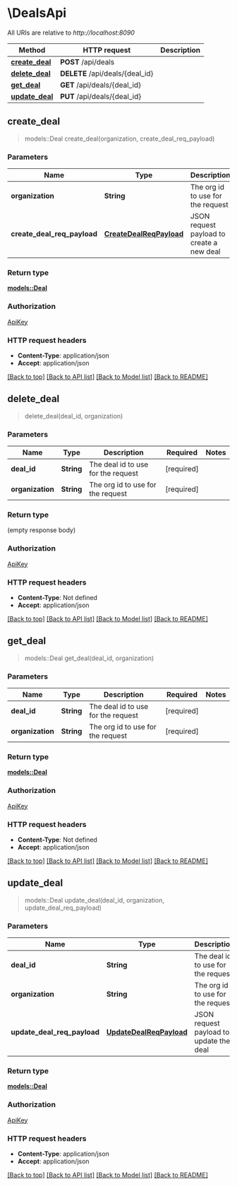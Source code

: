 # \DealsApi

All URIs are relative to *http://localhost:8090*

Method | HTTP request | Description
------------- | ------------- | -------------
[**create_deal**](DealsApi.md#create_deal) | **POST** /api/deals | 
[**delete_deal**](DealsApi.md#delete_deal) | **DELETE** /api/deals/{deal_id} | 
[**get_deal**](DealsApi.md#get_deal) | **GET** /api/deals/{deal_id} | 
[**update_deal**](DealsApi.md#update_deal) | **PUT** /api/deals/{deal_id} | 



## create_deal

> models::Deal create_deal(organization, create_deal_req_payload)


### Parameters


Name | Type | Description  | Required | Notes
------------- | ------------- | ------------- | ------------- | -------------
**organization** | **String** | The org id to use for the request | [required] |
**create_deal_req_payload** | [**CreateDealReqPayload**](CreateDealReqPayload.md) | JSON request payload to create a new deal | [required] |

### Return type

[**models::Deal**](Deal.md)

### Authorization

[ApiKey](../README.md#ApiKey)

### HTTP request headers

- **Content-Type**: application/json
- **Accept**: application/json

[[Back to top]](#) [[Back to API list]](../README.md#documentation-for-api-endpoints) [[Back to Model list]](../README.md#documentation-for-models) [[Back to README]](../README.md)


## delete_deal

> delete_deal(deal_id, organization)


### Parameters


Name | Type | Description  | Required | Notes
------------- | ------------- | ------------- | ------------- | -------------
**deal_id** | **String** | The deal id to use for the request | [required] |
**organization** | **String** | The org id to use for the request | [required] |

### Return type

 (empty response body)

### Authorization

[ApiKey](../README.md#ApiKey)

### HTTP request headers

- **Content-Type**: Not defined
- **Accept**: application/json

[[Back to top]](#) [[Back to API list]](../README.md#documentation-for-api-endpoints) [[Back to Model list]](../README.md#documentation-for-models) [[Back to README]](../README.md)


## get_deal

> models::Deal get_deal(deal_id, organization)


### Parameters


Name | Type | Description  | Required | Notes
------------- | ------------- | ------------- | ------------- | -------------
**deal_id** | **String** | The deal id to use for the request | [required] |
**organization** | **String** | The org id to use for the request | [required] |

### Return type

[**models::Deal**](Deal.md)

### Authorization

[ApiKey](../README.md#ApiKey)

### HTTP request headers

- **Content-Type**: Not defined
- **Accept**: application/json

[[Back to top]](#) [[Back to API list]](../README.md#documentation-for-api-endpoints) [[Back to Model list]](../README.md#documentation-for-models) [[Back to README]](../README.md)


## update_deal

> models::Deal update_deal(deal_id, organization, update_deal_req_payload)


### Parameters


Name | Type | Description  | Required | Notes
------------- | ------------- | ------------- | ------------- | -------------
**deal_id** | **String** | The deal id to use for the request | [required] |
**organization** | **String** | The org id to use for the request | [required] |
**update_deal_req_payload** | [**UpdateDealReqPayload**](UpdateDealReqPayload.md) | JSON request payload to update the deal | [required] |

### Return type

[**models::Deal**](Deal.md)

### Authorization

[ApiKey](../README.md#ApiKey)

### HTTP request headers

- **Content-Type**: application/json
- **Accept**: application/json

[[Back to top]](#) [[Back to API list]](../README.md#documentation-for-api-endpoints) [[Back to Model list]](../README.md#documentation-for-models) [[Back to README]](../README.md)

